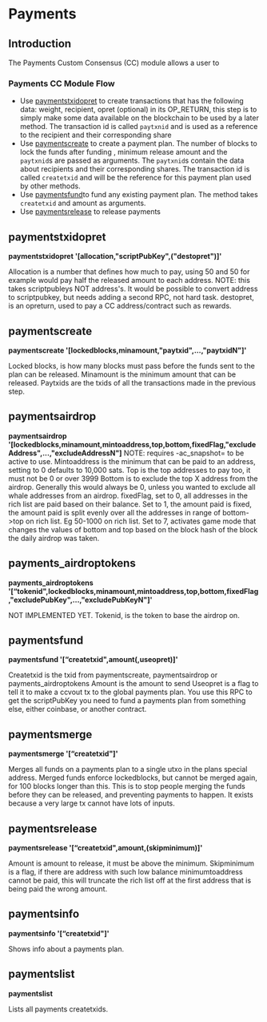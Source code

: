 # Payments

## Introduction

The Payments Custom Consensus (CC) module allows a user to

### Payments CC Module Flow

- Use [paymentstxidopret](#paymentstxidopret) to create transactions that has the following data: weight, recipient, opret (optional) in its OP_RETURN, this step is to simply make some data available on the blockchain to be used by a later method. The transaction id is called `paytxnid` and is used as a reference to the recipient and their corresponding share
- Use [paymentscreate](#paymentscreate) to create a payment plan. The number of blocks to lock the funds after funding , minimum release amount and the `paytxnid`s are passed as arguments. The `paytxnid`s contain the data about recipients and their corresponding shares. The transaction id is called `createtxid` and will be the reference for this payment plan used by other methods.
- Use [paymentsfund](#paymentsfund)to fund any existing payment plan. The method takes `createtxid` and amount as arguments.
- Use [paymentsrelease](#paymentsrelease) to release payments

## paymentstxidopret

**paymentstxidopret '[allocation,"scriptPubKey",("destopret")]'**

Allocation is a number that defines how much to pay, using 50 and 50 for example would pay half the released amount to each address.
NOTE: this takes scriptpubleys NOT address's.
It would be possible to convert address to scriptpubkey, but needs adding a second RPC, not hard task.
destopret, is an opreturn, used to pay a CC address/contract such as rewards.

## paymentscreate

**paymentscreate '[lockedblocks,minamount,"paytxid",...,"paytxidN"]'**

Locked blocks, is how many blocks must pass before the funds sent to the plan can be released.
Minamount is the minimum amount that can be released.
Paytxids are the txids of all the transactions made in the previous step.

## paymentsairdrop

**paymentsairdrop '[lockedblocks,minamount,mintoaddress,top,bottom,fixedFlag,"excludeAddress",...,"excludeAddressN"]**
NOTE: requires -ac_snapshot= to be active to use.
Mintoaddress is the minimum that can be paid to an address, setting to 0 defaults to 10,000 sats.
Top is the top addresses to pay too, it must not be 0 or over 3999
Bottom is to exclude the top X address from the airdrop. Generally this would always be 0, unless you wanted to exclude all whale addresses from an airdrop.
fixedFlag, set to 0, all addresses in the rich list are paid based on their balance.
Set to 1, the amount paid is fixed, the amount paid is split evenly over all the addresses in range of bottom->top on rich list. Eg 50-1000 on rich list.
Set to 7, activates game mode that changes the values of bottom and top based on the block hash of the block the daily airdrop was taken.

## payments_airdroptokens

**payments_airdroptokens '[“tokenid",lockedblocks,minamount,mintoaddress,top,bottom,fixedFlag,"excludePubKey",...,"excludePubKeyN"]'**

NOT IMPLEMENTED YET.
Tokenid, is the token to base the airdrop on.

## paymentsfund

**paymentsfund '[“createtxid",amount(,useopret)]'**

Createtxid is the txid from paymentscreate, paymentsairdrop or payments_airdroptokens
Amount is the amount to send
Useopret is a flag to tell it to make a ccvout tx to the global payments plan. You use this RPC to get the scriptPubKey you need to fund a payments plan from something else, either coinbase, or another contract.

## paymentsmerge

**paymentsmerge '[“createtxid"]'**

Merges all funds on a payments plan to a single utxo in the plans special address.
Merged funds enforce lockedblocks, but cannot be merged again, for 100 blocks longer than this. This is to stop people merging the funds before they can be released, and preventing payments to happen. It exists because a very large tx cannot have lots of inputs.

## paymentsrelease

**paymentsrelease '[“createtxid",amount,(skipminimum)]'**

Amount is amount to release, it must be above the minimum.
Skipminimum is a flag, if there are address with such low balance minimumtoaddress cannot be paid, this will truncate the rich list off at the first address that is being paid the wrong amount.

## paymentsinfo

**paymentsinfo '[“createtxid"]'**

Shows info about a payments plan.

## paymentslist

**paymentslist**

Lists all payments createtxids.
